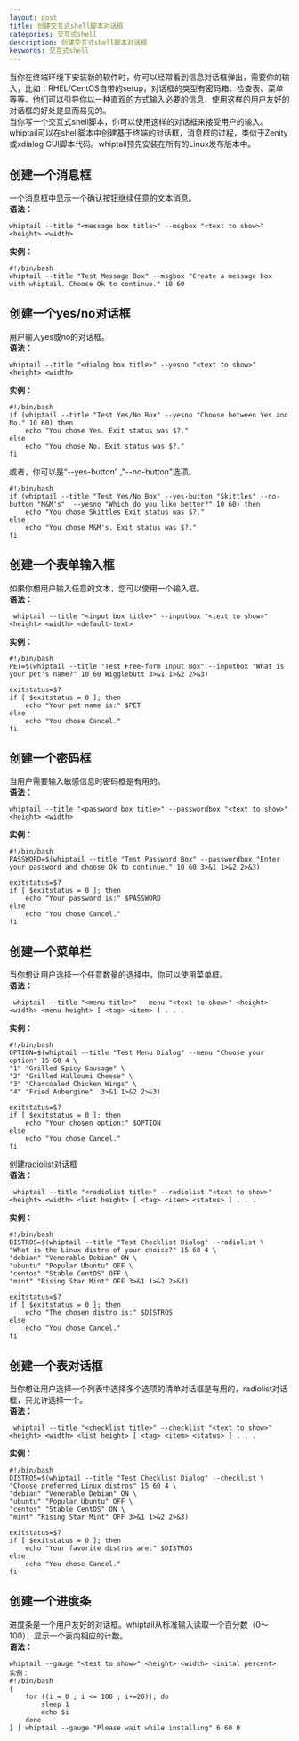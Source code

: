 ```yaml
---
layout: post
title: 创建交互式shell脚本对话框
categories: 交互式shell
description: 创建交互式shell脚本对话框
keywords: 交互式shell
---
```


当你在终端环境下安装新的软件时，你可以经常看到信息对话框弹出，需要你的输入，比如：RHEL/CentOS自带的setup，对话框的类型有密码箱、检查表、菜单等等。他们可以引导你以一种直观的方式输入必要的信息，使用这样的用户友好的对话框的好处是显而易见的。  
当你写一个交互式shell脚本，你可以使用这样的对话框来接受用户的输入。whiptail可以在shell脚本中创建基于终端的对话框，消息框的过程，类似于Zenity或xdialog GUI脚本代码。whiptail预先安装在所有的Linux发布版本中。

## 创建一个消息框
一个消息框中显示一个确认按钮继续任意的文本消息。  
**语法：**
```
whiptail --title "<message box title>" --msgbox "<text to show>" <height> <width>
```
**实例：**
```
#!/bin/bash
whiptail --title "Test Message Box" --msgbox "Create a message box with whiptail. Choose Ok to continue." 10 60
```

## 创建一个yes/no对话框
用户输入yes或no的对话框。  
**语法：**  
```
whiptail --title "<dialog box title>" --yesno "<text to show>" <height> <width>
```
**实例：**
```
#!/bin/bash
if (whiptail --title "Test Yes/No Box" --yesno "Choose between Yes and No." 10 60) then
    echo "You chose Yes. Exit status was $?."
else
    echo "You chose No. Exit status was $?."
fi
```

或者，你可以是“--yes-button” ,"--no-button"选项。
```
#!/bin/bash
if (whiptail --title "Test Yes/No Box" --yes-button "Skittles" --no-button "M&M's"  --yesno "Which do you like better?" 10 60) then
    echo "You chose Skittles Exit status was $?."
else
    echo "You chose M&M's. Exit status was $?."
fi
```

## 创建一个表单输入框
如果你想用户输入任意的文本，您可以使用一个输入框。  
**语法：**
```
 whiptail --title "<input box title>" --inputbox "<text to show>" <height> <width> <default-text>
 ```
**实例：**
```
#!/bin/bash
PET=$(whiptail --title "Test Free-form Input Box" --inputbox "What is your pet's name?" 10 60 Wigglebutt 3>&1 1>&2 2>&3)

exitstatus=$?
if [ $exitstatus = 0 ]; then
    echo "Your pet name is:" $PET
else
    echo "You chose Cancel."
fi
```

## 创建一个密码框
当用户需要输入敏感信息时密码框是有用的。  
**语法：**
```
whiptail --title "<password box title>" --passwordbox "<text to show>" <height> <width>
```
**实例：**
```
#!/bin/bash
PASSWORD=$(whiptail --title "Test Password Box" --passwordbox "Enter your password and choose Ok to continue." 10 60 3>&1 1>&2 2>&3)

exitstatus=$?
if [ $exitstatus = 0 ]; then
    echo "Your password is:" $PASSWORD
else
    echo "You chose Cancel."
fi
```

## 创建一个菜单栏
当你想让用户选择一个任意数量的选择中，你可以使用菜单框。  
**语法：**
```
 whiptail --title "<menu title>" --menu "<text to show>" <height> <width> <menu height> [ <tag> <item> ] . . .
 ```
**实例：**
```
#!/bin/bash
OPTION=$(whiptail --title "Test Menu Dialog" --menu "Choose your option" 15 60 4 \
"1" "Grilled Spicy Sausage" \
"2" "Grilled Halloumi Cheese" \
"3" "Charcoaled Chicken Wings" \
"4" "Fried Aubergine"  3>&1 1>&2 2>&3)

exitstatus=$?
if [ $exitstatus = 0 ]; then
    echo "Your chosen option:" $OPTION
else
    echo "You chose Cancel."
fi
```

创建radiolist对话框  
**语法：**
```
 whiptail --title "<radiolist title>" --radiolist "<text to show>" <height> <width> <list height> [ <tag> <item> <status> ] . . .
 ```
**实例：**
```
#!/bin/bash
DISTROS=$(whiptail --title "Test Checklist Dialog" --radiolist \
"What is the Linux distro of your choice?" 15 60 4 \
"debian" "Venerable Debian" ON \
"ubuntu" "Popular Ubuntu" OFF \
"centos" "Stable CentOS" OFF \
"mint" "Rising Star Mint" OFF 3>&1 1>&2 2>&3)

exitstatus=$?
if [ $exitstatus = 0 ]; then
    echo "The chosen distro is:" $DISTROS
else
    echo "You chose Cancel."
fi
```

## 创建一个表对话框
当你想让用户选择一个列表中选择多个选项的清单对话框是有用的，radiolist对话框，只允许选择一个。  
**语法：**
```
 whiptail --title "<checklist title>" --checklist "<text to show>" <height> <width> <list height> [ <tag> <item> <status> ] . . .
 ```
**实例：**
```
#!/bin/bash
DISTROS=$(whiptail --title "Test Checklist Dialog" --checklist \
"Choose preferred Linux distros" 15 60 4 \
"debian" "Venerable Debian" ON \
"ubuntu" "Popular Ubuntu" OFF \
"centos" "Stable CentOS" ON \
"mint" "Rising Star Mint" OFF 3>&1 1>&2 2>&3)

exitstatus=$?
if [ $exitstatus = 0 ]; then
    echo "Your favorite distros are:" $DISTROS
else
    echo "You chose Cancel."
fi
```

## 创建一个进度条
进度条是一个用户友好的对话框。whiptail从标准输入读取一个百分数（0～100），显示一个表内相应的计数。  
**语法：**
```
whiptail --gauge "<test to show>" <height> <width> <inital percent>
实例：
#!/bin/bash
{
    for ((i = 0 ; i <= 100 ; i+=20)); do
        sleep 1
        echo $i
    done
} | whiptail --gauge "Please wait while installing" 6 60 0
```
